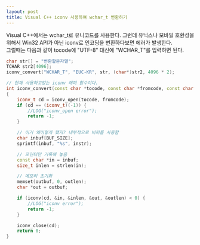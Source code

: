 ```yaml
---
layout: post
title: Visual C++ iconv 사용하여 wchar_t 변환하기
---
```

Visual C++에서는 wchar_t로 유니코드를 사용한다. 그런데 유닉스나 모바일 호환성을 위해서 Win32 API가 아닌 iconv로 인코딩을 변환하다보면 에러가 발생한다.  
그럴때는 다음과 같이 tocode에 "UTF-8" 대신에 "WCHAR_T"를 입력하면 된다.  

```cpp
char str[] = "변환할문자열";
TCHAR str2[4096];
iconv_convert("WCHAR_T", "EUC-KR", str, (char*)str2, 4096 * 2);

// 현재 사용하고있는 iconv 래퍼 함수이다.
int iconv_convert(const char *tocode, const char *fromcode, const char *instr, char *outbuf, size_t outlen)
{
    iconv_t cd = iconv_open(tocode, fromcode);
    if (cd == (iconv_t)(-1)) {
        //LOG("iconv_open error");
        return -1;
    }

    // 이거 왜이렇게 했지? 내부적으로 버퍼를 사용함
    char inbuf[BUF_SIZE];
    sprintf(inbuf, "%s", instr);

    // 포인터만 기록해 놓음
    const char *in = inbuf;
    size_t inlen = strlen(in);

    // 메모리 초기화
    memset(outbuf, 0, outlen);
    char *out = outbuf;

    if (iconv(cd, &in, &inlen, &out, &outlen) < 0) {
        //LOG("iconv error");
        return -1;
    }

    iconv_close(cd);
    return 0;
}
```